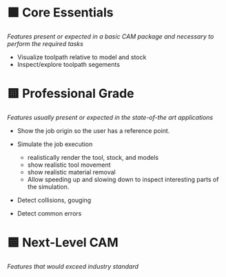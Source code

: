 # 🟩 Core Essentials
*Features present or expected in a basic CAM package and necessary to perform the required tasks*

- Visualize toolpath relative to model and stock
- Inspect/explore toolpath segements

# 🟨 Professional Grade
*Features usually present or expected in the state-of-the art applications*

- Show the job origin so the user has a reference point.
- Simulate the job execution
    - realistically render the tool, stock, and models
    - show realistic tool movement
    - show realistic material removal
    - Allow speeding up and slowing down to inspect interesting parts of the
      simulation.

- Detect collisions, gouging
- Detect common errors

# 🟦 Next-Level CAM
*Features that would exceed industry standard*
